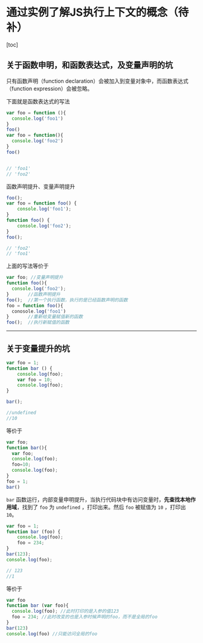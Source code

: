 

# 通过实例了解JS执行上下文的概念（待补）

[toc]

## 关于函数申明，和函数表达式，及变量声明的坑

只有函数声明（function declaration）会被加入到变量对象中，而函数表达式（function expression）会被忽略。

下面就是函数表达式的写法

```javascript
var foo = function (){
  console.log('foo1')
}
foo()
var foo = function(){
  console.log('foo2')
}
foo()


// 'foo1'
// 'foo2'
```

函数声明提升、变量声明提升

```js
foo();
var foo = function foo() {
    console.log('foo1');
}
function foo() {
    console.log('foo2');
}
foo(); 

// 'foo2'
// 'foo1'
```

上面的写法等价于

```javascript
var foo; //变量声明提升
function foo(){
  console.log('foo2');
}       //函数声明提升
foo();  //第一个执行函数，执行的是已经函数声明的函数
foo = function foo(){
  conosole.log('foo1')
}       //重新给变量赋值新的函数
foo();  //执行新赋值的函数


```

------

## 关于变量提升的坑

```javascript
var foo = 1;
function bar () {
    console.log(foo);
    var foo = 10;
    console.log(foo);
}

bar();

//undefined
//10
```

等价于

```javascript
var foo;
function bar(){
  var foo;
  console.log(foo);
  foo=10;
  console.log(foo);
}
foo = 1;
bar()
```

`bar` 函数运行，内部变量申明提升，当执行代码块中有访问变量时，**先查找本地作用域**，找到了 `foo` 为 `undefined` ，打印出来。然后 `foo` 被赋值为 `10` ，打印出 `10`。



```javascript
var foo = 1;
function bar (foo) {
    console.log(foo);
    foo = 234;
}
bar(123);
console.log(foo);

// 123
//1
```

等价于

```javascript
var foo
function bar (var foo){  
  console.log(foo); //此时打印的是入参的值123
  foo = 234; //此时改变的也是入参时候声明的foo，而不是全局的foo
}
bar(123)
console.log(foo) //只能访问全局的foo
```



